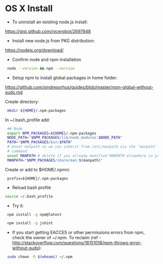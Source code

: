 OS X Install
=======================
* To uninstall an existing node.js install:

 https://gist.github.com/nicerobot/2697848

* Install new node.js from PKG distribution:

 https://nodejs.org/download/
 
* Confirm node and npm installation
```bash
 node --version && npm --version
``` 
* Setup npm to install global packages in home folder:

 https://github.com/sindresorhus/guides/blob/master/npm-global-without-sudo.md

Create directory:
```bash
 mkdir ${HOME}/.npm-packages
```

In ~/.bash_profile add:
```bash
 ## Node
 export NPM_PACKAGES=${HOME}/.npm-packages
 NODE_PATH="$NPM_PACKAGES/lib/node_modules:$NODE_PATH"
 PATH="$NPM_PACKAGES/bin:$PATH"
 # Unset manpath so we can inherit from /etc/manpath via the `manpath`
 # command
 unset MANPATH # delete if you already modified MANPATH elsewhere in your config
 MANPATH="$NPM_PACKAGES/share/man:$(manpath)"
```

Create or add to $HOME/.npmrc
```
 prefix=${HOME}/.npm-packages
```
 
* Reload bash profile 
```bash
source ~/.bash_profile
```

* Try it:
```bash
 npm install -g npm@latest

 npm install -g jshint
```

* If you start getting EACCES or other permissions errors from npm, check the owner of ~/.npm. To reclaim (ref - http://stackoverflow.com/questions/16151018/npm-throws-error-without-sudo):
```bash
 sudo chown -R $(whoami) ~/.npm
``` 

  
